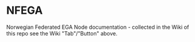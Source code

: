 # NFEGA
Norwegian Federated EGA Node documentation - collected in the Wiki of this repo see the Wiki "Tab"/"Button" above.
